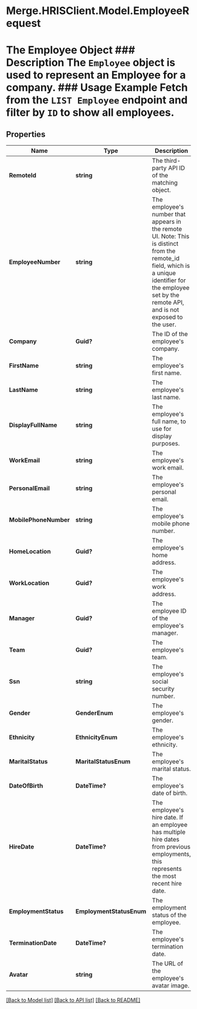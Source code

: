# Merge.HRISClient.Model.EmployeeRequest
# The Employee Object ### Description The `Employee` object is used to represent an Employee for a company.  ### Usage Example Fetch from the `LIST Employee` endpoint and filter by `ID` to show all employees.

## Properties

Name | Type | Description | Notes
------------ | ------------- | ------------- | -------------
**RemoteId** | **string** | The third-party API ID of the matching object. | [optional] 
**EmployeeNumber** | **string** | The employee&#39;s number that appears in the remote UI. Note: This is distinct from the remote_id field, which is a unique identifier for the employee set by the remote API, and is not exposed to the user. | [optional] 
**Company** | **Guid?** | The ID of the employee&#39;s company. | [optional] 
**FirstName** | **string** | The employee&#39;s first name. | [optional] 
**LastName** | **string** | The employee&#39;s last name. | [optional] 
**DisplayFullName** | **string** | The employee&#39;s full name, to use for display purposes. | [optional] 
**WorkEmail** | **string** | The employee&#39;s work email. | [optional] 
**PersonalEmail** | **string** | The employee&#39;s personal email. | [optional] 
**MobilePhoneNumber** | **string** | The employee&#39;s mobile phone number. | [optional] 
**HomeLocation** | **Guid?** | The employee&#39;s home address. | [optional] 
**WorkLocation** | **Guid?** | The employee&#39;s work address. | [optional] 
**Manager** | **Guid?** | The employee ID of the employee&#39;s manager. | [optional] 
**Team** | **Guid?** | The employee&#39;s team. | [optional] 
**Ssn** | **string** | The employee&#39;s social security number. | [optional] 
**Gender** | **GenderEnum** | The employee&#39;s gender. | [optional] 
**Ethnicity** | **EthnicityEnum** | The employee&#39;s ethnicity. | [optional] 
**MaritalStatus** | **MaritalStatusEnum** | The employee&#39;s marital status. | [optional] 
**DateOfBirth** | **DateTime?** | The employee&#39;s date of birth. | [optional] 
**HireDate** | **DateTime?** | The employee&#39;s hire date. If an employee has multiple hire dates from previous employments, this represents the most recent hire date. | [optional] 
**EmploymentStatus** | **EmploymentStatusEnum** | The employment status of the employee. | [optional] 
**TerminationDate** | **DateTime?** | The employee&#39;s termination date. | [optional] 
**Avatar** | **string** | The URL of the employee&#39;s avatar image. | [optional] 

[[Back to Model list]](../README.md#documentation-for-models) [[Back to API list]](../README.md#documentation-for-api-endpoints) [[Back to README]](../README.md)

